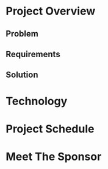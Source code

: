 # Project Overview



## Problem



## Requirements



## Solution



# Technology



# Project Schedule




# Meet The Sponsor
